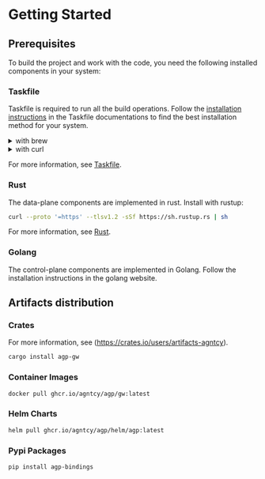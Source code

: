 # Getting Started

## Prerequisites

To build the project and work with the code, you need the following
installed components in your system:

### Taskfile

Taskfile is required to run all the build operations. Follow the
[installation instructions](https://taskfile.dev/installation/) in the Taskfile
documentations to find the best installation method for your system.

<details>
  <summary>with brew</summary>

  ```bash
  brew install go-task
  ```
</details>
<details>
  <summary>with curl</summary>

  ```bash
  sh -c "$(curl --location https://taskfile.dev/install.sh)" -- -d -b ~/.local/bin
  ```
</details>

For more information, see [Taskfile](https://taskfile.dev/).

### Rust

The data-plane components are implemented in rust. Install with rustup:

```bash
curl --proto '=https' --tlsv1.2 -sSf https://sh.rustup.rs | sh
```

For more information, see [Rust](https://rustup.rs/).

### Golang

The control-plane components are implemented in Golang. Follow the installation
instructions in the golang website.

## Artifacts distribution

### Crates

For more information, see (https://crates.io/users/artifacts-agntcy).

```bash
cargo install agp-gw
```

### Container Images

```bash
docker pull ghcr.io/agntcy/agp/gw:latest
```

### Helm Charts

```bash
helm pull ghcr.io/agntcy/agp/helm/agp:latest
```

### Pypi Packages

```bash
pip install agp-bindings
```